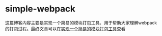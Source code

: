 # simple-webpack
这篇博客内容主要是实现一个简易的模块打包工具，用于帮助大家理解webpack的打包过程。最终文章可以在[实现一个简易的模块打包工具](https://juejin.im/post/6893809205183479822?utm_source=gold_browser_extension)查看
